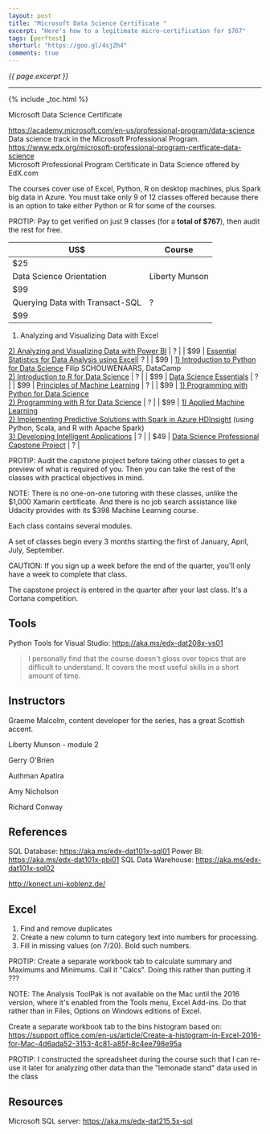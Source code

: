 ```yaml
---
layout: post
title: "Microsoft Data Science Certificate "
excerpt: "Here's how to a legitimate micro-certification for $767"
tags: [perftest]
shorturl: "https://goo.gl/4sjZh4"
comments: true
---
```

<i>{{ page.excerpt }}</i>
<hr />

{% include _toc.html %}

Microsoft Data Science Certificate 

<a target="_blank" href="https://academy.microsoft.com/en-us/professional-program/data-science/">
https://academy.microsoft.com/en-us/professional-program/data-science</a><br />
Data science track in the Microsoft Professional Program.

<a target="_blank" href="https://www.edx.org/microsoft-professional-program-certficate-data-science">
https://www.edx.org/microsoft-professional-program-certficate-data-science</a><br />
Microsoft Professional Program Certificate in Data Science offered by EdX.com

The courses cover use of Excel, Python, R on desktop machines, plus Spark big data in Azure.
You must take only 9 of 12 classes offered 
because there is an option to take either Python or R
for some of the courses.

   PROTIP: Pay to get verified on just 9 classes (for a <strong>total of $767</strong>), 
   then audit the rest for free.

| US$ | Course |
| --- | ------ |
| $25 | <a target="_blank" href="https://www.edx.org/course/data-science-orientation-microsoft-dat101x">
Data Science Orientation</a> | Liberty Munson |
| $99 | <a target="_blank" href="https://www.edx.org/course/querying-transact-sql-microsoft-dat201x-6">
Querying Data with Transact-SQL</a> | ? |
| $99 | <a target="_blank" href="https://www.edx.org/course/analyzing-visualizing-data-excel-microsoft-dat206x-5">
1) Analyzing and Visualizing Data with Excel</a><br />
<a target="_blank" href="https://www.edx.org/course/analyzing-visualizing-data-power-bi-microsoft-dat207x-0">
2) Analyzing and Visualizing Data with Power BI</a> | ? |
| $99 | <a target="_blank" href="https://www.edx.org/course/essential-statistics-data-analysis-using-microsoft-dat222x">
Essential Statistics for Data Analysis using Excel</a>| ? |
| $99 | <a target="_blank" href="https://www.edx.org/course/introduction-python-data-science-microsoft-dat208x-1">
1) Introduction to Python for Data Science</a> Filip SCHOUWENAARS, DataCamp<br />
<a target="_blank" href="https://www.edx.org/course/introduction-r-data-science-microsoft-dat204x">
2) Introduction to R for Data Science</a> | ? |
| $99 | <a target="_blank" href="https://www.edx.org/course/data-science-essentials-microsoft-dat203-1x">
Data Science Essentials</a> | ? |
| $99 | <a target="_blank" href="https://www.edx.org/course/principles-machine-learning-microsoft-dat203-2x">
Principles of Machine Learning</a> | ? |
| $99 | <a target="_blank" href="https://www.edx.org/course/programming-python-data-science-microsoft-dat210x-1">
1) Programming with Python for Data Science</a><br />
<a target="_blank" href="https://www.edx.org/course/programming-r-data-science-microsoft-dat209x">
2) Programming with R for Data Science</a> | ? |
| $99 | <a target="_blank" href="https://www.edx.org/course/applied-machine-learning-microsoft-dat203-3x">
1) Applied Machine Learning</a><br />
<a target="_blank" href="https://www.edx.org/course/implementing-predictive-solutions-spark-microsoft-dat202-3x">
2) Implementing Predictive Solutions with Spark in Azure HDInsight</a> 
(using Python, Scala, and R with Apache Spark)<br />
<a target="_blank" href="https://www.edx.org/course/developing-intelligent-apps-microsoft-dat211x-0">
3) Developing Intelligent Applications</a> | ? |
| $49 | <a target="_blank" href="https://www.edx.org/course/data-science-professional-project-microsoft-dat102x-2">Data Science Professional Capstone Project</a> | ? |

   PROTIP: Audit the capstone project before taking other classes to get a preview of what is required of you.
   Then you can take the rest of the classes with practical objectives in mind.

NOTE: There is no one-on-one tutoring with these classes, unlike 
the $1,000 Xamarin certificate. And there is no job search assistance like Udacity provides
with its $398 Machine Learning course.

Each class contains several modules.

A set of classes begin every 3 months starting the first of January, April, July, September.

   CAUTION: If you sign up a week before the end of the quarter, you'll only have a week to complete that class.

The capstone project is entered in the quarter after your last class.
It's a Cortana competition.


## Tools

Python Tools for Visual Studio: https://aka.ms/edx-dat208x-vs01

> I personally find that the course doesn't gloss over topics that are difficult to understand.
It covers the most useful skills in a short amount of time.

## Instructors

Graeme Malcolm, content developer for the series, has a great Scottish accent.

Liberty Munson - module 2

Gerry O'Brien

Authman Apatira

Amy Nicholson

Richard Conway



## References

SQL Database: https://aka.ms/edx-dat101x-sql01 
Power BI: https://aka.ms/edx-dat101x-pbi01 
SQL Data Warehouse: https://aka.ms/edx-dat101x-sql02

http://konect.uni-koblenz.de/

## Excel

1. Find and remove duplicates
2. Create a new column to turn category text into numbers for processing.
3. Fill in missing values (on 7/20). Bold such numbers.

PROTIP: Create a separate workbook tab to calculate summary and Maximums and Minimums.
Call it "Calcs". Doing this rather than putting it ???

NOTE: The Analysis ToolPak is not available on the Mac until the 2016 version,
where it's enabled from the Tools menu, Excel Add-ins. Do that rather than in
Files, Options on Windows editions of Excel.

Create a separate workbook tab to 
the bins histogram based on:
https://support.office.com/en-us/article/Create-a-histogram-in-Excel-2016-for-Mac-4d6ada52-3153-4c81-a85f-8c4ee798e95a

PROTIP: I constructed the spreadsheet during the course such that I can re-use it later
for analyzing other data than the "lemonade stand" data used in the class


## Resources

Microsoft SQL server: https://aka.ms/edx-dat215.5x-sql